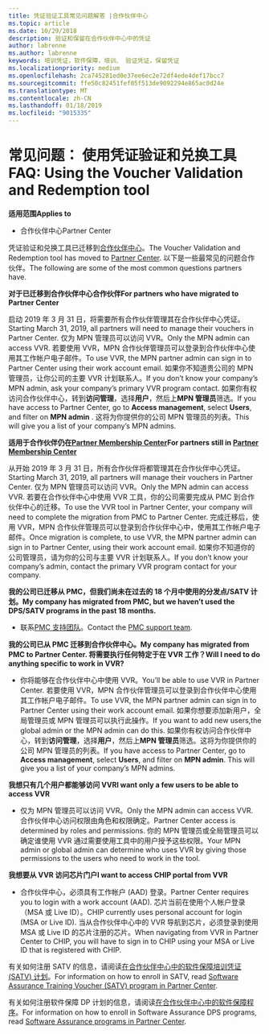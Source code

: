 ```yaml
---
title: 凭证验证工具常见问题解答 |合作伙伴中心
ms.topic: article
ms.date: 10/29/2018
description: 验证和保留在合作伙伴中心中的凭证
author: labrenne
ms.author: labrenne
keywords: 培训凭证，软件保障，培训、 验证凭证，保留凭证
ms.localizationpriority: medium
ms.openlocfilehash: 2ca745281ed0e37ee6ec2e72df4ede4def17bcc7
ms.sourcegitcommit: ffe50c82451fef05f513de9092294e865ac0d24e
ms.translationtype: MT
ms.contentlocale: zh-CN
ms.lasthandoff: 01/18/2019
ms.locfileid: "9015335"
---
```

# <a name="faq-using-the-voucher-validation-and-redemption-tool"></a><span data-ttu-id="d71f1-104">常见问题： 使用凭证验证和兑换工具</span><span class="sxs-lookup"><span data-stu-id="d71f1-104">FAQ: Using the Voucher Validation and Redemption tool</span></span> 

**<span data-ttu-id="d71f1-105">适用范围</span><span class="sxs-lookup"><span data-stu-id="d71f1-105">Applies to</span></span>**

- <span data-ttu-id="d71f1-106">合作伙伴中心</span><span class="sxs-lookup"><span data-stu-id="d71f1-106">Partner Center</span></span>

<span data-ttu-id="d71f1-107">凭证验证和兑换工具已迁移到[合作伙伴中心](https://partner.microsoft.com/en-us/pcv/dashboard/overview)。</span><span class="sxs-lookup"><span data-stu-id="d71f1-107">The Voucher Validation and Redemption tool has moved to [Partner Center](https://partner.microsoft.com/en-us/pcv/dashboard/overview).</span></span> <span data-ttu-id="d71f1-108">以下是一些最常见的问题合作伙伴。</span><span class="sxs-lookup"><span data-stu-id="d71f1-108">The following are some of the most common questions partners have.</span></span> 

**<span data-ttu-id="d71f1-109">对于已迁移到合作伙伴中心合作伙伴</span><span class="sxs-lookup"><span data-stu-id="d71f1-109">For partners who have migrated to Partner Center</span></span>**

 <span data-ttu-id="d71f1-110">启动 2019 年 3 月 31 日，将需要所有合作伙伴管理其在合作伙伴中心凭证。</span><span class="sxs-lookup"><span data-stu-id="d71f1-110">Starting March 31, 2019, all partners will need to manage their vouchers in Partner Center.</span></span> <span data-ttu-id="d71f1-111">仅为 MPN 管理员可以访问 VVR。</span><span class="sxs-lookup"><span data-stu-id="d71f1-111">Only the MPN admin can access VVR.</span></span> <span data-ttu-id="d71f1-112">若要使用 VVR，MPN 合作伙伴管理员可以登录到合作伙伴中心使用其工作帐户电子邮件。</span><span class="sxs-lookup"><span data-stu-id="d71f1-112">To use VVR, the MPN partner admin can sign in to Partner Center using their work account email.</span></span> <span data-ttu-id="d71f1-113">如果你不知道贵公司的 MPN 管理员，让你公司的主要 VVR 计划联系人。</span><span class="sxs-lookup"><span data-stu-id="d71f1-113">If you don’t know your company’s MPN admin, ask your company’s primary VVR program contact.</span></span>  <span data-ttu-id="d71f1-114">如果你有权访问合作伙伴中心，转到**访问管理**，选择**用户**，然后上**MPN 管理员**筛选。</span><span class="sxs-lookup"><span data-stu-id="d71f1-114">If you have access to Partner Center, go to **Access management**, select **Users**, and filter on **MPN admin** .</span></span> <span data-ttu-id="d71f1-115">这将为你提供你的公司 MPN 管理员的列表。</span><span class="sxs-lookup"><span data-stu-id="d71f1-115">This will give you a list of your company’s MPN admins.</span></span>  

**<span data-ttu-id="d71f1-116">适用于合作伙伴仍在[Partner Membership Center](https://partner.microsoft.com/)</span><span class="sxs-lookup"><span data-stu-id="d71f1-116">For partners still in [Partner Membership Center](https://partner.microsoft.com/)</span></span>**

<span data-ttu-id="d71f1-117">从开始 2019 年 3 月 31 日，所有合作伙伴将都管理其在合作伙伴中心凭证。</span><span class="sxs-lookup"><span data-stu-id="d71f1-117">Starting March 31, 2019, all partners will manage their vouchers in Partner Center.</span></span> <span data-ttu-id="d71f1-118">仅为 MPN 管理员可以访问 VVR。</span><span class="sxs-lookup"><span data-stu-id="d71f1-118">Only the MPN admin can access VVR.</span></span> <span data-ttu-id="d71f1-119">若要在合作伙伴中心中使用 VVR 工具，你的公司需要完成从 PMC 到合作伙伴中心的迁移。</span><span class="sxs-lookup"><span data-stu-id="d71f1-119">To use the VVR tool in Partner Center, your company will need to complete the migration from PMC to Partner Center.</span></span> <span data-ttu-id="d71f1-120">完成迁移后，使用 VVR，MPN 合作伙伴管理员可以登录到合作伙伴中心中，使用其工作帐户电子邮件。</span><span class="sxs-lookup"><span data-stu-id="d71f1-120">Once migration is complete, to use VVR, the MPN partner admin can sign in to Partner Center, using their work account email.</span></span> <span data-ttu-id="d71f1-121">如果你不知道你的公司管理员，请为你的公司与主要 VVR 计划联系人。</span><span class="sxs-lookup"><span data-stu-id="d71f1-121">If you don’t know your company’s admin, contact the primary VVR program contact for your company.</span></span>  


**<span data-ttu-id="d71f1-122">我的公司已迁移从 PMC，但我们尚未在过去的 18 个月中使用的分发点/SATV 计划。</span><span class="sxs-lookup"><span data-stu-id="d71f1-122">My company has migrated from PMC, but we haven’t used the DPS/SATV programs in the past 18 months.</span></span>**

- <span data-ttu-id="d71f1-123">联系[PMC 支持团队](proghelp@microsoft.com)。</span><span class="sxs-lookup"><span data-stu-id="d71f1-123">Contact the [PMC support team](proghelp@microsoft.com).</span></span> 


**<span data-ttu-id="d71f1-124">我的公司已从 PMC 迁移到合作伙伴中心。</span><span class="sxs-lookup"><span data-stu-id="d71f1-124">My company has migrated from PMC to Partner Center.</span></span> <span data-ttu-id="d71f1-125">将需要执行任何特定于在 VVR 工作？</span><span class="sxs-lookup"><span data-stu-id="d71f1-125">Will I need to do anything specific to work in VVR?</span></span>** 

- <span data-ttu-id="d71f1-126">你将能够在合作伙伴中心中使用 VVR。</span><span class="sxs-lookup"><span data-stu-id="d71f1-126">You’ll be able to use VVR in Partner Center.</span></span>  <span data-ttu-id="d71f1-127">若要使用 VVR，MPN 合作伙伴管理员可以登录到合作伙伴中心使用其工作帐户电子邮件。</span><span class="sxs-lookup"><span data-stu-id="d71f1-127">To use VVR, the MPN partner admin can sign in to Partner Center using their work account email.</span></span> <span data-ttu-id="d71f1-128">如果你想要添加新用户，全局管理员或 MPN 管理员可以执行此操作。</span><span class="sxs-lookup"><span data-stu-id="d71f1-128">If you want to add new users,the global admin or the MPN admin can do this.</span></span> <span data-ttu-id="d71f1-129">如果你有权访问合作伙伴中心，转到**访问管理**，选择**用户**，然后上**MPN 管理员**筛选。这将为你提供你的公司 MPN 管理员的列表。</span><span class="sxs-lookup"><span data-stu-id="d71f1-129">If you have access to Partner Center, go to **Access management**, select **Users**, and filter on **MPN admin**. This will give you a list of your company’s MPN admins.</span></span>  

**<span data-ttu-id="d71f1-130">我想只有几个用户都能够访问 VVR</span><span class="sxs-lookup"><span data-stu-id="d71f1-130">I want only a few users to be able to access VVR</span></span>**

- <span data-ttu-id="d71f1-131">仅为 MPN 管理员可以访问 VVR。</span><span class="sxs-lookup"><span data-stu-id="d71f1-131">Only the MPN admin can access VVR.</span></span> <span data-ttu-id="d71f1-132">合作伙伴中心访问权限由角色和权限确定。</span><span class="sxs-lookup"><span data-stu-id="d71f1-132">Partner Center access is determined by roles and permissions.</span></span> <span data-ttu-id="d71f1-133">你的 MPN 管理员或全局管理员可以确定谁使用 VVR 通过需要使用工具中的用户授予这些权限。</span><span class="sxs-lookup"><span data-stu-id="d71f1-133">Your MPN admin or global admin can determine who uses VVR by giving those permissions to the users who need to work in the tool.</span></span>

**<span data-ttu-id="d71f1-134">我想要从 VVR 访问芯片门户</span><span class="sxs-lookup"><span data-stu-id="d71f1-134">I want to access CHIP portal from VVR</span></span>**

- <span data-ttu-id="d71f1-135">合作伙伴中心，必须具有工作帐户 (AAD) 登录。</span><span class="sxs-lookup"><span data-stu-id="d71f1-135">Partner Center requires you to login with a work account (AAD).</span></span>  <span data-ttu-id="d71f1-136">芯片当前在使用个人帐户登录 （MSA 或 Live ID）。</span><span class="sxs-lookup"><span data-stu-id="d71f1-136">CHIP currently uses personal account for login (MSA or Live ID).</span></span>  <span data-ttu-id="d71f1-137">当从合作伙伴中心中的 VVR 导航到芯片，必须登录到使用 MSA 或 Live ID 的芯片注册的芯片。</span><span class="sxs-lookup"><span data-stu-id="d71f1-137">When navigating from VVR in Partner Center to CHIP, you will have to sign in to CHIP using your MSA or Live ID that is registered with CHIP.</span></span>

<span data-ttu-id="d71f1-138">有关如何注册 SATV 的信息，请阅读[在合作伙伴中心中的软件保障培训凭证 (SATV) 计划](software-assurance-satv.md)。</span><span class="sxs-lookup"><span data-stu-id="d71f1-138">For information on how to enroll in SATV, read [Software Assurance Training Voucher (SATV) program in Partner Center](software-assurance-satv.md).</span></span>

<span data-ttu-id="d71f1-139">有关如何注册软件保障 DP 计划的信息，请阅读[在合作伙伴中心中的软件保障程序](software-assurance-dps.md)。</span><span class="sxs-lookup"><span data-stu-id="d71f1-139">For information on how to enroll in Software Assurance DPS programs, read [Software Assurance programs in Partner Center](software-assurance-dps.md).</span></span>